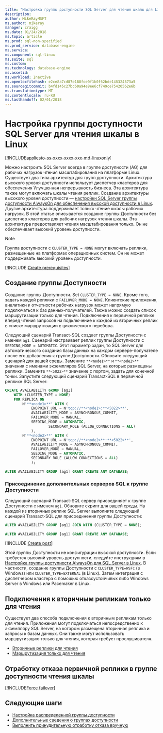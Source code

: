 ```yaml
---
title: "Настройка группы доступности SQL Server для чтения шкалы для Linux | Документы Microsoft"
description: 
author: MikeRayMSFT
ms.author: mikeray
manager: craigg
ms.date: 01/24/2018
ms.topic: article
ms.prod: sql-non-specified
ms.prod_service: database-engine
ms.service: 
ms.component: sql-linux
ms.suite: sql
ms.custom: 
ms.technology: database-engine
ms.assetid: 
ms.workload: Inactive
ms.openlocfilehash: e2ce8a7cd87e188fce0f1b0f62bde148324373a5
ms.sourcegitcommit: b4fd145c27bc60a94e9ee6cf749ce75420562e6b
ms.translationtype: MT
ms.contentlocale: ru-RU
ms.lasthandoff: 02/01/2018
---
```

# <a name="configure-a-sql-server-availability-group-for-read-scale-on-linux"></a>Настройка группы доступности SQL Server для чтения шкалы в Linux

[!INCLUDE[appliesto-ss-xxxx-xxxx-xxx-md-linuxonly](../includes/appliesto-ss-xxxx-xxxx-xxx-md-linuxonly.md)]

Можно настроить SQL Server всегда в группе доступности (AG) для рабочих нагрузок чтения масштабирования на платформе Linux. Существует два типа архитектур для групп доступности. Архитектура высокого уровня доступности использует диспетчер кластеров для обеспечения Улучшенная непрерывность бизнеса. Эта архитектура также могут включать шкалы чтения реплик. Создание архитектуры высокого уровня доступности — [настройки SQL Server группы доступности AlwaysOn для обеспечения высокой доступности в Linux](sql-server-linux-availability-group-configure-ha.md). Другие архитектура поддерживает только чтение шкалы рабочих нагрузок. В этой статье описывается создание группы Доступности без диспетчер кластеров для рабочих нагрузок чтения шкалы. Эта архитектура предоставляет чтения масштабирования только. Он не обеспечивает высокий уровень доступности.

>[!NOTE]
>Группа доступности с `CLUSTER_TYPE = NONE` могут включать реплики, размещенные на платформах операционных систем. Он не может поддерживать высокий уровень доступности. 

[!INCLUDE [Create prerequisites](../includes/ss-linux-cluster-availability-group-create-prereq.md)]

## <a name="create-the-ag"></a>Создание группы Доступности

Создание группы Доступности. Set `CLUSTER_TYPE = NONE`. Кроме того, задать каждой реплики с `FAILOVER_MODE = NONE`. Клиентские приложения, аналитики и отчетности рабочих нагрузок может напрямую подключаться к баз данных-получателей. Также можно создать список маршрутизации только для чтения. Подключения к первичной реплике вперед чтения запросов на подключение к каждой из вторичных реплик в списке маршрутизации в циклического перебора.

Следующий сценарий Transact-SQL создает группы Доступности с именем `ag1`. Сценарий настраивает реплик группы Доступности с `SEEDING_MODE = AUTOMATIC`. Этот параметр задан, то SQL Server для автоматического создания базы данных на каждом сервере-получателе после его добавления к группе Доступности. Обновите следующий сценарий для вашей среды. Замените `**<node1>**` и `**<node2>**` значения с именами экземпляров SQL Server, на которых размещены реплики. Замените `**<5022>**` значение с портом, задать для конечной точки. Запустите следующий сценарий Transact-SQL в первичной реплике SQL Server:

```SQL
CREATE AVAILABILITY GROUP [ag1]
    WITH (CLUSTER_TYPE = NONE)
    FOR REPLICA ON
        N'**<node1>**' WITH (
            ENDPOINT_URL = N'tcp://**<node1>:**<5022>**',
            AVAILABILITY_MODE = ASYNCHRONOUS_COMMIT,
            FAILOVER_MODE = MANUAL,
            SEEDING_MODE = AUTOMATIC,
                    SECONDARY_ROLE (ALLOW_CONNECTIONS = ALL)
            ),
        N'**<node2>**' WITH ( 
            ENDPOINT_URL = N'tcp://**<node2>**:**<5022>**', 
            AVAILABILITY_MODE = ASYNCHRONOUS_COMMIT,
            FAILOVER_MODE = MANUAL,
            SEEDING_MODE = AUTOMATIC,
            SECONDARY_ROLE (ALLOW_CONNECTIONS = ALL)
            );
        
ALTER AVAILABILITY GROUP [ag1] GRANT CREATE ANY DATABASE;
```

### <a name="join-secondary-sql-servers-to-the-ag"></a>Присоединение дополнительных серверов SQL к группе Доступности

Следующий сценарий Transact-SQL сервер присоединяет к группе Доступности с именем `ag1`. Обновите скрипт для вашей среды. На каждой из вторичных реплик SQL Server выполните следующий сценарий Transact-SQL для присоединения группы Доступности:

```SQL
ALTER AVAILABILITY GROUP [ag1] JOIN WITH (CLUSTER_TYPE = NONE);
         
ALTER AVAILABILITY GROUP [ag1] GRANT CREATE ANY DATABASE;
```

[!INCLUDE [Create post](../includes/ss-linux-cluster-availability-group-create-post.md)]

Этой группы Доступности не конфигурации высокой доступности. Если требуется высокий уровень доступности, следуйте инструкциям в [Настройка группы доступности AlwaysOn для SQL Server в Linux](sql-server-linux-availability-group-configure-ha.md). В частности, создание группы Доступности с `CLUSTER_TYPE=WSFC` (в Windows) или `CLUSTER_TYPE=EXTERNAL` (в Linux). Затем интеграция с диспетчером кластера с помощью отказоустойчивых либо Windows Server в Windows или Pacemaker в Linux.

## <a name="connect-to-read-only-secondary-replicas"></a>Подключения к вторичным репликам только для чтения

Существует два способа подключения к вторичным репликам только для чтения. Приложения могут подключаться непосредственно к экземпляру SQL Server, на котором размещена вторичная реплика и запросы к базам данных. Они также могут использовать маршрутизацию только для чтения, которая требует прослушивателя.

* [Вторичные реплики для чтения](../database-engine/availability-groups/windows/active-secondaries-readable-secondary-replicas-always-on-availability-groups.md)
* [Маршрутизация только для чтения](../database-engine/availability-groups/windows/listeners-client-connectivity-application-failover.md#ConnectToSecondary)

## <a name="fail-over-the-primary-replica-on-a-read-scale-availability-group"></a>Отработку отказа первичной реплики в группе доступности чтения шкалы

[!INCLUDE[Force failover](../includes/ss-force-failover-read-scale-out.md)]

## <a name="next-steps"></a>Следующие шаги

* [Настройка распределенной группы доступности](..\database-engine\availability-groups\windows\distributed-availability-groups-always-on-availability-groups.md)
* [Дополнительные сведения о группах доступности](..\database-engine\availability-groups\windows\overview-of-always-on-availability-groups-sql-server.md)
* [Выполнить принудительную отработку отказа вручную](../database-engine/availability-groups/windows/perform-a-forced-manual-failover-of-an-availability-group-sql-server.md)

